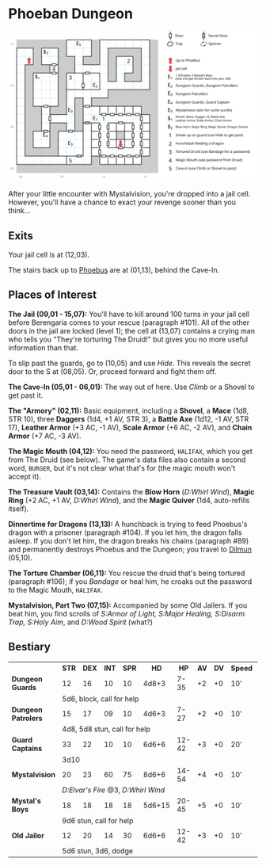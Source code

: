 # Phoeban Dungeon

[![map](phoeban-dungeon.svg)](phoeban-dungeon.svg)

After your little encounter with Mystalvision, you're dropped into a jail cell. However, you'll have a chance to exact your revenge sooner than you think...

## Exits

Your jail cell is at (12,03).

The stairs back up to [Phoebus](phoebus.md) are at (01,13), behind the Cave-In.

## Places of Interest

**The Jail (09,01 - 15,07):** You'll have to kill around 100 turns in your jail cell before Berengaria comes to your rescue (paragraph #101). All of the other doors in the jail are locked (level 1); the cell at (13,07) contains a crying man who tells you "They're torturing The Druid!" but gives you no more useful information than that.

To slip past the guards, go to (10,05) and use *Hide*. This reveals the secret door to the S at (08,05). Or, proceed forward and fight them off.

**The Cave-In (05,01 - 06,01):** The way out of here. Use *Climb* or a Shovel to get past it.

**The "Armory" (02,11):** Basic equipment, including a **Shovel**, a **Mace** (1d8, STR 10), three **Daggers** (1d4, +1 AV, STR 3), a **Battle Axe** (1d12, -1 AV, STR 17), **Leather Armor** (+3 AC, -1 AV), **Scale Armor** (+6 AC, -2 AV), and **Chain Armor** (+7 AC, -3 AV).

**The Magic Mouth (04,12):** You need the password, `HALIFAX`, which you get from The Druid (see below). The game's data files also contain a second word, `BURGER`, but it's not clear what that's for (the magic mouth won't accept it).

**The Treasure Vault (03,14):** Contains the **Blow Horn** (*D:Whirl Wind*), **Magic Ring** (+2 AC, +1 AV, *D:Whirl Wind*), and the **Magic Quiver** (1d4, auto-refills itself).

**Dinnertime for Dragons (13,13):** A hunchback is trying to feed Phoebus's dragon with a prisoner (paragraph #104). If you let him, the dragon falls asleep. If you don't let him, the dragon breaks his chains (paragraph #89) and permanently destroys Phoebus and the Dungeon; you travel to [Dilmun](dilmun.md) (05,10).

**The Torture Chamber (06,11):** You rescue the druid that's being tortured (paragraph #106); if you *Bandage* or heal him, he croaks out the password to the Magic Mouth, `HALIFAX`.

**Mystalvision, Part Two (07,15):** Accompanied by some Old Jailers. If you beat him, you find scrolls of *S:Armor of Light, S:Major Healing, S:Disarm Trap, S:Holy Aim*, and *D:Wood Spirit* (what?)

## Bestiary

<table>
  <tr>
    <th></th>
    <th>STR</th>
    <th>DEX</th>
    <th>INT</th>
    <th>SPR</th>
    <th>HD</th>
    <th>HP</th>
    <th>AV</th>
    <th>DV</th>
    <th>Speed</th>
    <th>XP</th>
  </tr>
  <tr>
    <td><b>Dungeon Guards</b></td>
    <td>12</td>
    <td>16</td>
    <td>10</td>
    <td>10</td>
    <td>4d8+3</td>
    <td>7-35</td>
    <td>+2</td>
    <td>+0</td>
    <td>10'</td>
    <td>190</td>
  </tr>
  <tr>
    <td></td>
    <td colspan=10>5d6, block, call for help
  </tr>
  <tr>
    <td><b>Dungeon Patrolers</b></td>
    <td>15</td>
    <td>17</td>
    <td>09</td>
    <td>10</td>
    <td>4d6+3</td>
    <td>7-27</td>
    <td>+2</td>
    <td>+0</td>
    <td>10'</td>
    <td>180</td>
  </tr>
  <tr>
    <td></td>
    <td colspan=10>4d8, 5d8 stun, call for help</td>
  </tr>
  <tr>
    <td><b>Guard Captains</b></td>
    <td>33</td>
    <td>22</td>
    <td>10</td>
    <td>10</td>
    <td>6d6+6</td>
    <td>12-42</td>
    <td>+3</td>
    <td>+0</td>
    <td>20'</td>
    <td>220</td>
  </tr>
  <tr>
    <td></td>
    <td colspan=10>3d10</td>
  </tr>  <tr>
    <td><b>Mystalvision</b></td>
    <td>20</td>
    <td>23</td>
    <td>60</td>
    <td>75</td>
    <td>8d6+6</td>
    <td>14-54</td>
    <td>+4</td>
    <td>+0</td>
    <td>10'</td>
    <td>700</td>
  </tr>
  <tr>
    <td></td>
    <td colspan=10><i>D:Elvar's Fire</i> @3, <i>D:Whirl Wind</i></td>
  </tr>
  <tr>
    <td><b>Mystal's Boys</b></td>
    <td>18</td>
    <td>18</td>
    <td>18</td>
    <td>18</td>
    <td>5d6+15</td>
    <td>20-45</td>
    <td>+5</td>
    <td>+0</td>
    <td>10'</td>
    <td>200</td>
  </tr>
  <tr>
    <td></td>
    <td colspan=10>9d6 stun, call for help</td>
  </tr>
  <tr>
    <td><b>Old Jailor</b></td>
    <td>12</td>
    <td>20</td>
    <td>14</td>
    <td>30</td>
    <td>6d6+6</td>
    <td>12-42</td>
    <td>+3</td>
    <td>+0</td>
    <td>10'</td>
    <td>180</td>
  </tr>
  <tr>
    <td></td>
    <td colspan=10>5d6 stun, 3d6, dodge</td>
  </tr>
</table>

